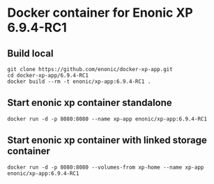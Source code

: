 # Docker container for Enonic XP 6.9.4-RC1

## Build local

    git clone https://github.com/enonic/docker-xp-app.git
    cd docker-xp-app/6.9.4-RC1
    docker build --rm -t enonic/xp-app:6.9.4-RC1 .

## Start enonic xp container standalone

    docker run -d -p 8080:8080 --name xp-app enonic/xp-app:6.9.4-RC1

## Start enonic xp container with linked storage container

    docker run -d -p 8080:8080 --volumes-from xp-home --name xp-app enonic/xp-app:6.9.4-RC1

